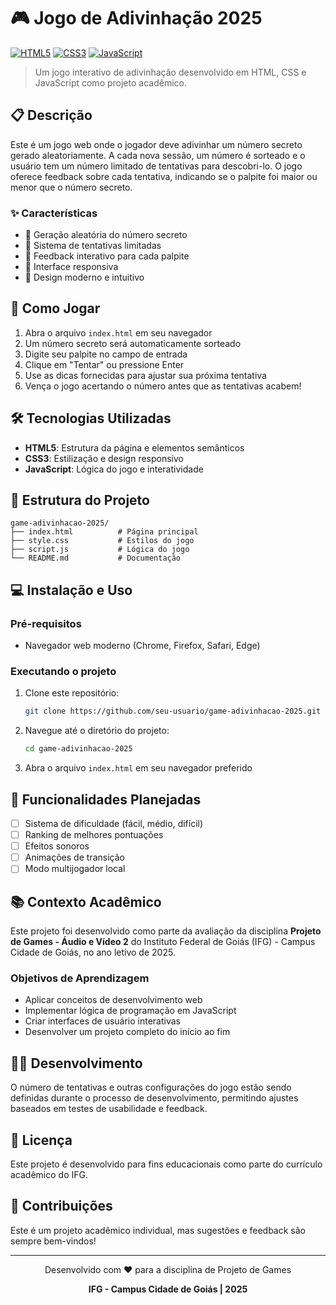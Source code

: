 # 🎮 Jogo de Adivinhação 2025

[![HTML5](https://img.shields.io/badge/HTML5-%23E34F26.svg?style=for-the-badge&logo=html5&logoColor=white)](https://developer.mozilla.org/en-US/docs/Web/HTML)
[![CSS3](https://img.shields.io/badge/CSS3-%231572B6.svg?style=for-the-badge&logo=css3&logoColor=white)](https://developer.mozilla.org/en-US/docs/Web/CSS)
[![JavaScript](https://img.shields.io/badge/JavaScript-%23323330.svg?style=for-the-badge&logo=javascript&logoColor=%23F7DF1E)](https://developer.mozilla.org/en-US/docs/Web/JavaScript)

> Um jogo interativo de adivinhação desenvolvido em HTML, CSS e JavaScript como projeto acadêmico.

## 📋 Descrição

Este é um jogo web onde o jogador deve adivinhar um número secreto gerado aleatoriamente. A cada nova sessão, um número é sorteado e o usuário tem um número limitado de tentativas para descobri-lo. O jogo oferece feedback sobre cada tentativa, indicando se o palpite foi maior ou menor que o número secreto.

### ✨ Características

- 🎲 Geração aleatória do número secreto
- 🎯 Sistema de tentativas limitadas
- 💬 Feedback interativo para cada palpite
- 📱 Interface responsiva
- 🎨 Design moderno e intuitivo

## 🚀 Como Jogar

1. Abra o arquivo `index.html` em seu navegador
2. Um número secreto será automaticamente sorteado
3. Digite seu palpite no campo de entrada
4. Clique em "Tentar" ou pressione Enter
5. Use as dicas fornecidas para ajustar sua próxima tentativa
6. Vença o jogo acertando o número antes que as tentativas acabem!

## 🛠️ Tecnologias Utilizadas

- **HTML5**: Estrutura da página e elementos semânticos
- **CSS3**: Estilização e design responsivo
- **JavaScript**: Lógica do jogo e interatividade

## 📁 Estrutura do Projeto

```
game-adivinhacao-2025/
├── index.html          # Página principal
├── style.css           # Estilos do jogo
├── script.js           # Lógica do jogo
└── README.md           # Documentação
```

## 💻 Instalação e Uso

### Pré-requisitos
- Navegador web moderno (Chrome, Firefox, Safari, Edge)

### Executando o projeto
1. Clone este repositório:
   ```bash
   git clone https://github.com/seu-usuario/game-adivinhacao-2025.git
   ```

2. Navegue até o diretório do projeto:
   ```bash
   cd game-adivinhacao-2025
   ```

3. Abra o arquivo `index.html` em seu navegador preferido

## 🎯 Funcionalidades Planejadas

- [ ] Sistema de dificuldade (fácil, médio, difícil)
- [ ] Ranking de melhores pontuações
- [ ] Efeitos sonoros
- [ ] Animações de transição
- [ ] Modo multijogador local

## 📚 Contexto Acadêmico

Este projeto foi desenvolvido como parte da avaliação da disciplina **Projeto de Games - Áudio e Vídeo 2** do Instituto Federal de Goiás (IFG) - Campus Cidade de Goiás, no ano letivo de 2025.

### Objetivos de Aprendizagem
- Aplicar conceitos de desenvolvimento web
- Implementar lógica de programação em JavaScript
- Criar interfaces de usuário interativas
- Desenvolver um projeto completo do início ao fim

## 👨‍💻 Desenvolvimento

O número de tentativas e outras configurações do jogo estão sendo definidas durante o processo de desenvolvimento, permitindo ajustes baseados em testes de usabilidade e feedback.

## 📄 Licença

Este projeto é desenvolvido para fins educacionais como parte do currículo acadêmico do IFG.

## 🤝 Contribuições

Este é um projeto acadêmico individual, mas sugestões e feedback são sempre bem-vindos!

---

<div align="center">
  <p>Desenvolvido com ❤️ para a disciplina de Projeto de Games</p>
  <p><strong>IFG - Campus Cidade de Goiás | 2025</strong></p>
</div>
